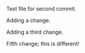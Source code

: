 Test file for second commit. 

Adding a change. 

Adding a third change. 

Fifth change; this is different!